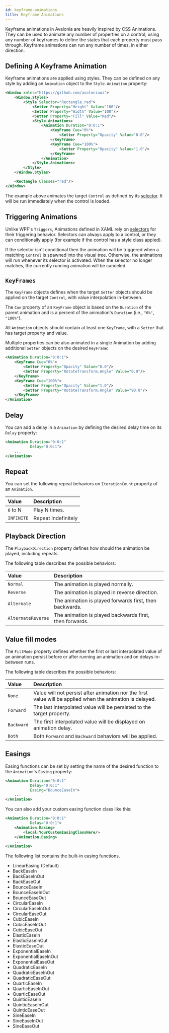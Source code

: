 ```yaml
---
id: keyframe-animations
title: Keyframe Animations
---
```


Keyframe animations in Avalonia are heavily inspired by CSS Animations. They can be used to animate any number of properties on a control, using any number of keyframes to define the states that each property must pass through. Keyframe animations can run any number of times, in either direction.

## Defining A Keyframe Animation

Keyframe animations are applied using styles. They can be defined on any style by adding an `Animation` object to the `Style.Animation` property:

```xml
<Window xmlns="https://github.com/avaloniaui">
    <Window.Styles>
        <Style Selector="Rectangle.red">
            <Setter Property="Height" Value="100"/>
            <Setter Property="Width" Value="100"/>
            <Setter Property="Fill" Value="Red"/>
            <Style.Animations>
                <Animation Duration="0:0:1"> 
                    <KeyFrame Cue="0%">
                        <Setter Property="Opacity" Value="0.0"/>
                    </KeyFrame>
                    <KeyFrame Cue="100%">
                        <Setter Property="Opacity" Value="1.0"/>
                    </KeyFrame>
                </Animation>
            </Style.Animations>
        </Style>
    </Window.Styles>

    <Rectangle Classes="red"/>
</Window>
```

The example above animates the target `Control` as defined by its [selector](../styling/selectors). It will be run immediately when the control is loaded.

## Triggering Animations

Unlike WPF's `Triggers`, Animations defined in XAML rely on [selectors](../styling/selectors) for their triggering behavior. Selectors can always apply to a control, or they can conditionally apply \(for example if the control has a style class appled\).

If the selector isn't conditional then the animation will be triggered when a matching `Control` is spawned into the visual tree. Otherwise, the animations will run whenever its selector is activated. When the selector no longer matches, the currently running animation will be canceled.

## `KeyFrames`

The `KeyFrame` objects defines when the target `Setter` objects should be applied on the target `Control`, with value interpolation in-between.

The `Cue` property of an `KeyFrame` object is based on the `Duration` of the parent animation and is a percent of the animation's `Duration` \(i.e., `"0%"`, `"100%"`\).

All `Animation` objects should contain at least one `KeyFrame`, with a `Setter` that has target property and value.

Multiple properties can be also animated in a single Animation by adding additional `Setter` objects on the desired `KeyFrame`:

```xml
<Animation Duration="0:0:1"> 
    <KeyFrame Cue="0%">
        <Setter Property="Opacity" Value="0.0"/>
        <Setter Property="RotateTransform.Angle" Value="0.0"/>
    </KeyFrame>
    <KeyFrame Cue="100%">
        <Setter Property="Opacity" Value="1.0"/>
        <Setter Property="RotateTransform.Angle" Value="90.0"/>
    </KeyFrame>
</Animation>
```

## Delay

You can add a delay in a `Animation` by defining the desired delay time on its `Delay` property:

```xml
<Animation Duration="0:0:1"
           Delay="0:0:1"> 
    ...
</Animation>
```

## Repeat

You can set the following repeat behaviors on `IterationCount` property of an `Animation`.

| Value | Description |
| :--- | :--- |
| `0` to N | Play N times. |
| `INFINITE` | Repeat Indefinitely |

## Playback Direction

The `PlaybackDirection` property defines how should the animation be played, including repeats.

The following table describes the possible behaviors:

| Value | Description |
| :--- | :--- |
| `Normal` | The animation is played normally. |
| `Reverse` | The animation is played in reverse direction. |
| `Alternate` | The animation is played forwards first, then backwards. |
| `AlternateReverse` | The animation is played backwards first, then forwards. |

## Value fill modes

The `FillMode` property defines whether the first or last interpolated value of an animation persist before or after running an animation and on delays in-between runs.

The following table describes the possible behaviors:

| Value | Description |
| :--- | :--- |
| `None` | Value will not persist after animation nor the first value will be applied when the animation is delayed. |
| `Forward` | The last interpolated value will be persisted to the target property. |
| `Backward` | The first interpolated value will be displayed on animation delay. |
| `Both` | Both `Forward` and `Backward` behaviors will be applied. |

## Easings

Easing functions can be set by setting the name of the desired function to the `Animation`'s `Easing` property:

```xml
<Animation Duration="0:0:1"
           Delay="0:0:1"
           Easing="BounceEaseIn"> 
    ...
</Animation>
```

You can also add your custom easing function class like this:

```xml
<Animation Duration="0:0:1"
           Delay="0:0:1">
    <Animation.Easing>
        <local:YourCustomEasingClassHere/>
    </Animation.Easing> 
    ...
</Animation>
```

The following list contains the built-in easing functions.

* LinearEasing \(Default\)
* BackEaseIn
* BackEaseInOut
* BackEaseOut
* BounceEaseIn
* BounceEaseInOut
* BounceEaseOut
* CircularEaseIn
* CircularEaseInOut
* CircularEaseOut
* CubicEaseIn
* CubicEaseInOut
* CubicEaseOut
* ElasticEaseIn
* ElasticEaseInOut
* ElasticEaseOut
* ExponentialEaseIn
* ExponentialEaseInOut
* ExponentialEaseOut
* QuadraticEaseIn
* QuadraticEaseInOut
* QuadraticEaseOut
* QuarticEaseIn
* QuarticEaseInOut
* QuarticEaseOut
* QuinticEaseIn
* QuinticEaseInOut
* QuinticEaseOut
* SineEaseIn
* SineEaseInOut
* SineEaseOut
